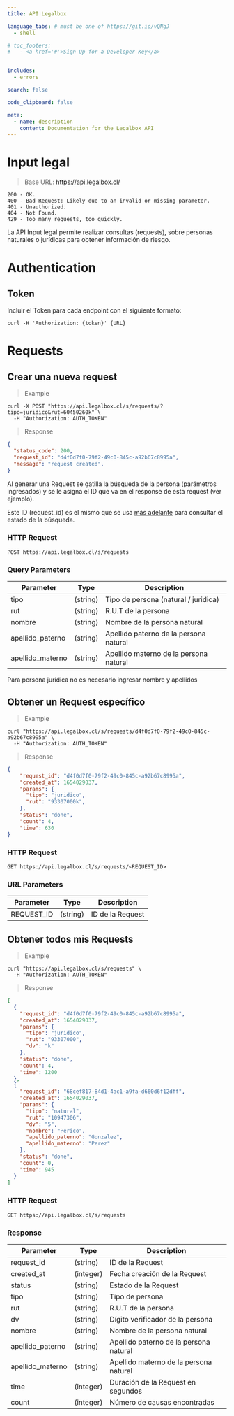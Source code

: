 ```yaml
---
title: API Legalbox

language_tabs: # must be one of https://git.io/vQNgJ
  - shell

# toc_footers:
#   - <a href='#'>Sign Up for a Developer Key</a>


includes:
  - errors

search: false

code_clipboard: false

meta:
  - name: description
    content: Documentation for the Legalbox API
---
```


# Input legal

> Base URL: https://api.legalbox.cl/

```
200 - OK.
400 - Bad Request: Likely due to an invalid or missing parameter.
401 - Unauthorized.
404 - Not Found.
429 - Too many requests, too quickly.
```

La API Input legal permite realizar consultas (requests), sobre personas naturales o jurídicas para obtener información de riesgo.

# Authentication

## Token

Incluir el Token para cada endpoint con el siguiente formato:

`curl -H 'Authorization: {token}' {URL}`

# Requests

## Crear una nueva request

> Example

```shell
curl -X POST "https://api.legalbox.cl/s/requests/?tipo=juridico&rut=60450260k" \
  -H "Authorization: AUTH_TOKEN"
```

> Response

```json
{
  "status_code": 200,
  "request_id": "d4f0d7f0-79f2-49c0-845c-a92b67c8995a",
  "message": "request created",
}
```

Al generar una Request se gatilla la búsqueda de la persona (parámetros ingresados) y se le asigna el ID que va en el response de esta request (ver ejemplo).

Este ID (request_id) es el mismo que se usa <a href="#obtener-un-request-especifico">más adelante</a> para consultar el estado de la búsqueda.



### HTTP Request

`POST https://api.legalbox.cl/s/requests`

### Query Parameters

Parameter | Type | Description
--------- | ------- | -----------
tipo | (string) | Tipo de persona (natural / juridica)
rut | (string) | R.U.T de la persona
nombre | (string) | Nombre de la persona natural
apellido_paterno | (string) | Apellido paterno de la persona natural
apellido_materno | (string) | Apellido materno de la persona natural

<aside class="notice">Para persona jurídica no es necesario ingresar nombre y apellidos</aside>

## Obtener un Request específico

> Example

```shell
curl "https://api.legalbox.cl/s/requests/d4f0d7f0-79f2-49c0-845c-a92b67c8995a" \
  -H "Authorization: AUTH_TOKEN"
```

> Response

```json
{
    "request_id": "d4f0d7f0-79f2-49c0-845c-a92b67c8995a",
    "created_at": 1654029037,
    "params": {
      "tipo": "juridico",
      "rut": "93307000k",
    },
    "status": "done",
    "count": 4,
    "time": 630
}
```

### HTTP Request

`GET https://api.legalbox.cl/s/requests/<REQUEST_ID>`

### URL Parameters

Parameter | Type | Description
--------- | ------ | -----------
REQUEST_ID | (string) | ID de la Request


## Obtener todos mis Requests

> Example

```shell
curl "https://api.legalbox.cl/s/requests" \
  -H "Authorization: AUTH_TOKEN"
```

> Response

```json
[
  {
    "request_id": "d4f0d7f0-79f2-49c0-845c-a92b67c8995a",
    "created_at": 1654029037,
    "params": {
      "tipo": "juridico",
      "rut": "93307000",
      "dv": "k"
    },
    "status": "done",
    "count": 4,
    "time": 1200
  },
  {
    "request_id": "68cef817-84d1-4ac1-a9fa-d660d6f12dff",
    "created_at": 1654029037,
    "params": {
      "tipo": "natural",
      "rut": "10947306",
      "dv": "5",
      "nombre": "Perico",
      "apellido_paterno": "Gonzalez",
      "apellido_materno": "Perez"
    },
    "status": "done",
    "count": 0,
    "time": 945
  }
]

```

### HTTP Request

`GET https://api.legalbox.cl/s/requests`


### Response

Parameter | Type | Description
--------- | ------ | -----------
request_id | (string) | ID de la Request
created_at | (integer) | Fecha creación de la Request
status | (string) | Estado de la Request
tipo | (string) | Tipo de persona
rut | (string) | R.U.T de la persona
dv | (string) | Dígito verificador de la persona
nombre | (string) | Nombre de la persona natural
apellido_paterno | (string) | Apellido paterno de la persona natural
apellido_materno | (string) | Apellido materno de la persona natural
time | (integer) | Duración de la Request en segundos
count | (integer)| Número de causas encontradas





